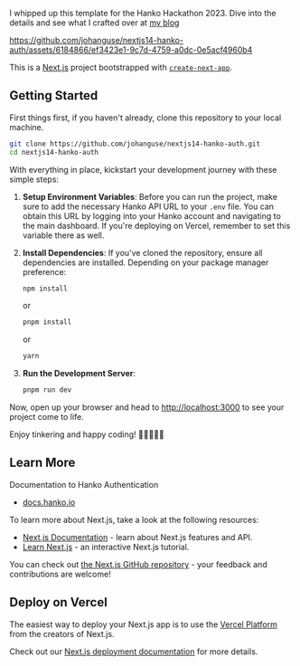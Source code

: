I whipped up this template for the Hanko Hackathon 2023. Dive into the details and see what I crafted over at [my blog](https://johanguse.dev/blog/hanko-auth-hackathon)

https://github.com/johanguse/nextjs14-hanko-auth/assets/6184866/ef3423e1-9c7d-4759-a0dc-0e5acf4960b4

This is a [Next.js](https://nextjs.org/) project bootstrapped with [`create-next-app`](https://github.com/vercel/next.js/tree/canary/packages/create-next-app).

## Getting Started

First things first, if you haven't already, clone this repository to your local machine.

```bash
git clone https://github.com/johanguse/nextjs14-hanko-auth.git
cd nextjs14-hanko-auth
```
With everything in place, kickstart your development journey with these simple steps:


1. **Setup Environment Variables**: Before you can run the project, make sure to add the necessary Hanko API URL to your `.env` file. You can obtain this URL by logging into your Hanko account and navigating to the main dashboard. If you're deploying on Vercel, remember to set this variable there as well.

2. **Install Dependencies**: If you've cloned the repository, ensure all dependencies are installed. Depending on your package manager preference:
    ```bash
    npm install
    ```
    or 
    ```bash
    pnpm install
    ```
    or 
    ```bash
    yarn
    ```

3. **Run the Development Server**:
    ```bash
    pnpm run dev
    ```

Now, open up your browser and head to [http://localhost:3000](http://localhost:3000) to see your project come to life. 

Enjoy tinkering and happy coding! 🎉👩‍💻👨‍💻


## Learn More

Documentation to Hanko Authentication

 - [docs.hanko.io](https://docs.hanko.io/introduction)

To learn more about Next.js, take a look at the following resources:

- [Next.js Documentation](https://nextjs.org/docs) - learn about Next.js features and API.
- [Learn Next.js](https://nextjs.org/learn) - an interactive Next.js tutorial.

You can check out [the Next.js GitHub repository](https://github.com/vercel/next.js/) - your feedback and contributions are welcome!

## Deploy on Vercel

The easiest way to deploy your Next.js app is to use the [Vercel Platform](https://vercel.com/new?utm_medium=default-template&filter=next.js&utm_source=create-next-app&utm_campaign=create-next-app-readme) from the creators of Next.js.

Check out our [Next.js deployment documentation](https://nextjs.org/docs/deployment) for more details.
